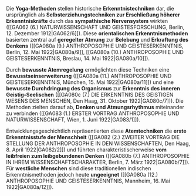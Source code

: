 
Die **Yoga-Methoden** stellen historische **Erkenntnistechniken** dar, die ursprünglich als **Selbsterziehungstechniken zur Erschließung höherer Erkenntniskräfte** durch das **sympathische Nervensystem** wirkten ([[GA062 (6.) NATURWISSENSCHAFT UND GEISTESFORSCHUNG, Berlin, 12. Dezember 1912|GA062/6]]). Diese **orientalischen Erkenntnismethoden** basierten zentral auf **geregelter Atmung** zur **Belebung** und **Erkraftung des Denkens** ([[GA080a (9.) ANTHROPOSOPHIE UND GEISTESERKENNTNIS, Berlin, 12. Mai 1922|GA080a/9]], [[GA080a (10.) ANTHROPOSOPHIE UND GEISTESERKENNTNIS, Breslau, 14. Mai 1922|GA080a/10]]).

Durch **bewusste Atemregelung** ermöglichten diese Techniken eine **Bewusstseinserweiterung** ([[GA080a (11.) ANTHROPOSOPHIE UND GEISTESERKENNTNIS, München, 15. Mai 1922|GA080a/11]]) und eine **bewusste Durchdringung des Organismus** zur **Erkenntnis des inneren Geistig-Seelischen** ([[GA080c (7.) DIE ERKENNTNIS DES GEISTIGEN WESENS DES MENSCHEN, Den Haag, 31. Oktober 1922|GA080c/7]]). Die Methoden zielten darauf ab, **Denken und Atmungsrhythmus** miteinander zu verbinden ([[GA083 (1.) ERSTER VORTRAG ANTHROPOSOPHIE UND NATURWISSENSCHAFT, Wien, 1. Juni 1922|GA083/1]]).

Entwicklungsgeschichtlich repräsentierten diese **Atemtechniken** die **erste Erkenntnisstufe der Menschheit** ([[GA082 (2.) ZWEITER VORTRAG DIE STELLUNG DER ANTHROPOSOPHIE IN DEN WISSENSCHAFTEN, Den Haag, 8. April 1922|GA082/2]]) und führten charakteristischerweise **vom leibfreien zum leibgebundenen Denken** ([[GA080b (7.) ANTHROPOSOPHIE IN IHREM WISSENSCHAFTSCHARAKTER, Berlin, 7. März 1922|GA080b/7]]). Für **westliche Menschen** sind diese traditionellen indischen Erkenntnismethoden jedoch heute **ungeeignet** ([[GA080a (12.) ANTHROPOSOPHIE UND GEISTESERKENNTNIS, Mannheim, 16. Mai 1922|GA080a/12]]).